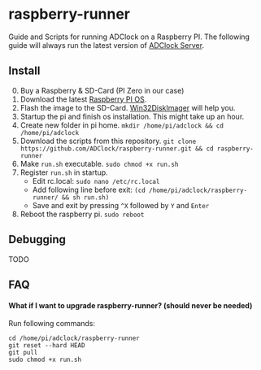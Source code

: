 # raspberry-runner
Guide and Scripts for running ADClock on a Raspberry PI. The following guide will always run the latest version of [ADClock Server](https://github.com/ADClock/server).

## Install
0. Buy a Raspberry & SD-Card (PI Zero in our case)
1. Download the latest [Raspberry PI OS](https://www.raspberrypi.org/software/operating-systems/#raspberry-pi-os-32-bit). 
2. Flash the image to the SD-Card. [Win32DiskImager](https://www.heise.de/download/product/win32-disk-imager-92033) will help you.
3. Startup the pi and finish os installation. This might take up an hour.
4. Create new folder in pi home. `mkdir /home/pi/adclock && cd /home/pi/adclock`
5. Download the scripts from this repository. `git clone https://github.com/ADClock/raspberry-runner.git && cd raspberry-runner`
6. Make `run.sh` executable. `sudo chmod +x run.sh`
7. Register `run.sh` in startup.
    - Edit rc.local: `sudo nano /etc/rc.local` 
    - Add following line before exit: `(cd /home/pi/adclock/raspberry-runner/ && sh run.sh)`
    - Save and exit by pressing `^X` followed by `Y` and `Enter`
8. Reboot the raspberry pi. `sudo reboot`

## Debugging
TODO

## FAQ
#### What if I want to upgrade raspberry-runner? (should never be needed)
Run following commands:
```shell
cd /home/pi/adclock/raspberry-runner
git reset --hard HEAD
git pull
sudo chmod +x run.sh
```
